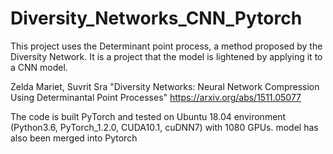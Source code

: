# Diversity_Networks_CNN_Pytorch

This project uses the Determinant point process, a method proposed by the Diversity Network.
It is a project that the model is lightened by applying it to a CNN model.

Zelda Mariet, Suvrit Sra "Diversity Networks: Neural Network Compression Using Determinantal Point Processes" https://arxiv.org/abs/1511.05077

The code is built PyTorch and tested on Ubuntu 18.04 environment (Python3.6, PyTorch_1.2.0, CUDA10.1, cuDNN7) with 1080 GPUs.  model has also been merged into Pytorch

